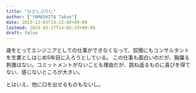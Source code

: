 ```yaml
---
title: "ひさしぶりに"
author: ["YAMASHITA Takao"]
date: 2023-12-03T14:13:00+09:00
lastmod: 2024-03-17T14:02:33+09:00
draft: false
---
```


歳をとってエンジニアとしての仕事ができなくなって、狡猾にもコンサルタントを生業としはじめ5年目に入ろうとしている。
この仕事も面白いのだが、胸躍る刺激はない。コミットメントがないことも理由だが、跳ね返るものに喜びを得てない、感じないところが大きい。

とはいえ、他に口を出せるものもないし。
